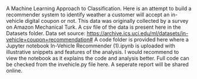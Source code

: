 A Machine Learning Approach to Classification. Here is an attempt to build a recommender system to identify weather a customer will accept an in-vehicle digital coupon or not.
This data was originally collected by a survey on Amazon Mechanical Turk. A csv file of the data is present here in the Datasets folder.
Data set source: https://archive.ics.uci.edu/ml/datasets/in-vehicle+coupon+recommendation#
A code folder is provided here where a Jupyter notebook In-Vehicle Recommender (1).ipynb is uploaded with illustrative snippets and features of the analysis. I would recommend to view the notebook as it explains the code and analysis better.
Full code can be checked from the invehicle.py file here.
A seperate report will be shared online.
